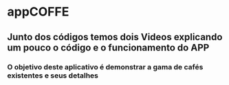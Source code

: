 # appCOFFE

## Junto dos códigos temos dois Videos explicando um pouco o código e o funcionamento do APP

### O objetivo deste aplicativo é demonstrar a gama de cafés existentes e seus detalhes



